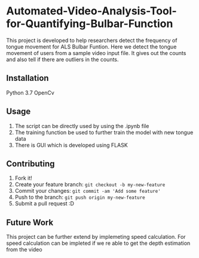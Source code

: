 # Automated-Video-Analysis-Tool-for-Quantifying-Bulbar-Function

This project is developed to help researchers detect the frequency of tongue movement for ALS Bulbar Funtion.
Here we detect the tongue movement of users from a sample video input file. It gives out the counts and also tell if there are outliers in the counts.

## Installation

Python 3.7
OpenCv

## Usage

1. The script can be directly used by using the .ipynb file
2. The training function be used to further train the model with new tongue data 
3. There is GUI which is developed using FLASK

## Contributing

1. Fork it!
2. Create your feature branch: `git checkout -b my-new-feature`
3. Commit your changes: `git commit -am 'Add some feature'`
4. Push to the branch: `git push origin my-new-feature`
5. Submit a pull request :D

## Future Work

This project can be further extend by implemeting speed calculation. For speed calculation can be impleted if we re able to get the depth estimation from the video 
